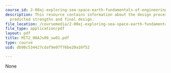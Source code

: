 ```yaml
---
course_id: 2-00aj-exploring-sea-space-earth-fundamentals-of-engineering-design-spring-2009
description: This resource contains information about the design process, failures/improvements,
  predicted strengths and final design.
file_location: /coursemedia/2-00aj-exploring-sea-space-earth-fundamentals-of-engineering-design-spring-2009/db98c534427cdaf9e07f76be20a10f52_MIT2_00AJs09_sw01.pdf
file_type: application/pdf
layout: pdf
title: MIT2_00AJs09_sw01.pdf
type: course
uid: db98c534427cdaf9e07f76be20a10f52

---
```

None